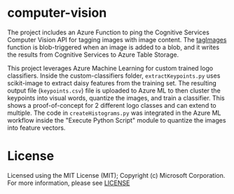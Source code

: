 # computer-vision

The project includes an Azure Function to ping the Cognitive Services Computer Vision API for tagging images with image content. The   [tagImages](https://github.com/laurentran/computer-vision/blob/master/tagImages) function is blob-triggered when an image is added to a blob, and it writes the results from Cognitive Services to Azure Table Storage.

This project leverages Azure Machine Learning for custom trained logo classifiers.  Inside the custom-classifiers folder, `extractKeypoints.py` uses scikit-image to extract daisy features from the training set.  The resulting output file (`keypoints.csv`) file is uploaded to Azure ML to then cluster the keypoints into visual words, quantize the images, and train a classifier.  This shows a proof-of-concept for 2 different logo classes and can extend to multiple.  The code in `createHistograms.py` was integrated in the Azure ML workflow inside the "Execute Python Script" module to quantize the images into feature vectors.

# License
Licensed using the MIT License (MIT); Copyright (c) Microsoft Corporation. For more information, please see [LICENSE](https://github.com/laurentran/computer-vision/blob/master/LICENSE)
